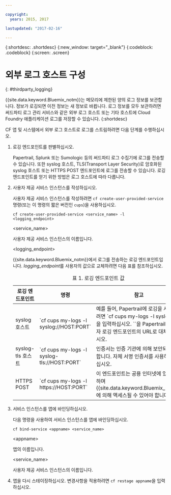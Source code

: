 ```yaml
---

copyright:
  years: 2015, 2017

lastupdated: "2017-02-16"

---
```



{:shortdesc: .shortdesc}
{:new_window: target="_blank"}
{:codeblock: .codeblock}
{:screen: .screen}


# 외부 로그 호스트 구성
{: #thirdparty_logging}

{{site.data.keyword.Bluemix_notm}}는 메모리에 제한된 양의 로그 정보를 보관합니다. 정보가 로깅되면 이전 정보는 새 정보로 바뀝니다. 로그 정보를 모두 보관하려면 써드파티 로그 관리 서비스와 같은 외부 로그 호스트 또는 기타 호스트에 Cloud Foundry 애플리케이션 로그를 저장할 수 있습니다.
{:shortdesc}

CF 앱 및 시스템에서 외부 로그 호스트로 로그를 스트림하려면 다음 단계를 수행하십시오.

  1. 로깅 엔드포인트를 판별하십시오.

	 Papertrail, Splunk 또는 Sumologic 등의 써드파티 로그 수집기에 로그를 전송할 수 있습니다. 또한 syslog 호스트, TLS(Transport Layer Security)로 암호화된 syslog 호스트 또는 HTTPS POST 엔드포인트에 로그를 전송할 수 있습니다. 로깅 엔드포인트를 얻기 위한 방법은 로그 호스트에 따라 다릅니다.

  2. 사용자 제공 서비스 인스턴스를 작성하십시오.

	 사용자 제공 서비스 인스턴스를 작성하려면 `cf create-user-provided-service` 명령(또는 이 명령의 짧은 버전인 `cups`)을 사용하십시오.
	 ```
	 cf create-user-provided-service <service_name> -l <logging_endpoint>
	 ```
	 &lt;service_name&gt;
	 
	 사용자 제공 서비스 인스턴스의 이름입니다.

	 &lt;logging_endpoint&gt;

	 {{site.data.keyword.Bluemix_notm}}에서 로그를 전송하는 로깅 엔드포인트입니다. *logging_endpoint*를 사용자의 값으로 교체하려면 다음 표를 참조하십시오.

	 <table>
	 <caption>표 1. 로깅 엔드포인트 값</caption>
     <thead>
     <tr>
     <th>로깅 엔드포인트</th>
     <th>명령</th>
	 <th>참고</th>
     </tr>
     </thead>
     <tbody>
     <tr>
     <td>syslog 호스트</td>
     <td>`cf cups my-logs -l syslog://HOST:PORT`</td>
	 <td>예를 들어, Papertrail에 로깅을 사용하려면 `cf cups my-logs -l syslog://<papertrail-url>`을 입력하십시오. `<papertrail-url>`을 Papertrail의 사용자 로깅 엔드포인트의 URL로 대체하십시오.</td>
     </tr>
	 <tr>
     <td>syslog-tls 호스트</td>
     <td>`cf cups my-logs -l syslog-tls://HOST:PORT`</td>
	 <td>인증서는 인증 기관에 의해 보안되어야 합니다. 자체 서명 인증서를 사용하지 마십시오.</td>
     </tr>
	 <tr>
     <td>HTTPS POST</td>
     <td>`cf cups my-logs -l https://HOST:PORT`</td>
	 <td>이 엔드포인트는 공용 인터넷에 있어야 하며 {{site.data.keyword.Bluemix_notm}}에 의해 액세스될 수 있어야 합니다.</td>
     </tr>
     </tbody>
     </table>
  3. 서비스 인스턴스를 앱에 바인딩하십시오. 

	 다음 명령을 사용하여 서비스 인스턴스를 앱에 바인딩하십시오.

	 ```
	 cf bind-service <appname> <service_name>
	 ```
	 &lt;appname&gt;
	 
	 앱의 이름입니다.

	 &lt;service_name&gt;

	 사용자 제공 서비스 인스턴스의 이름입니다.

  4. 앱을 다시 스테이징하십시오.
     변경사항을 적용하려면 `cf restage appname`을 입력하십시오.

